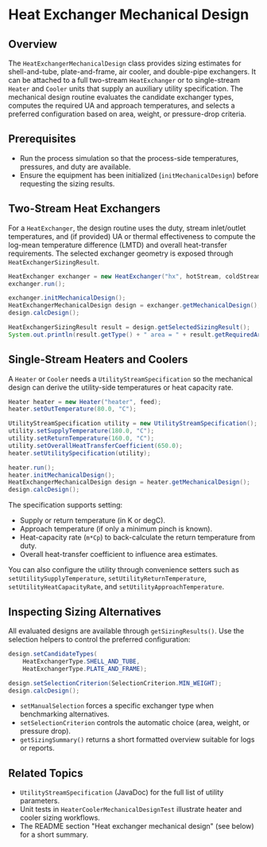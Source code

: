 # Heat Exchanger Mechanical Design

## Overview

The `HeatExchangerMechanicalDesign` class provides sizing estimates for shell-and-tube, plate-and-frame, air cooler, and double-pipe exchangers. It can be attached to a full two-stream `HeatExchanger` or to single-stream `Heater` and `Cooler` units that supply an auxiliary utility specification. The mechanical design routine evaluates the candidate exchanger types, computes the required UA and approach temperatures, and selects a preferred configuration based on area, weight, or pressure-drop criteria.

## Prerequisites

- Run the process simulation so that the process-side temperatures, pressures, and duty are available.
- Ensure the equipment has been initialized (`initMechanicalDesign`) before requesting the sizing results.

## Two-Stream Heat Exchangers

For a `HeatExchanger`, the design routine uses the duty, stream inlet/outlet temperatures, and (if provided) UA or thermal effectiveness to compute the log-mean temperature difference (LMTD) and overall heat-transfer requirements. The selected exchanger geometry is exposed through `HeatExchangerSizingResult`.

```java
HeatExchanger exchanger = new HeatExchanger("hx", hotStream, coldStream);
exchanger.run();

exchanger.initMechanicalDesign();
HeatExchangerMechanicalDesign design = exchanger.getMechanicalDesign();
design.calcDesign();

HeatExchangerSizingResult result = design.getSelectedSizingResult();
System.out.println(result.getType() + " area = " + result.getRequiredArea());
```

## Single-Stream Heaters and Coolers

A `Heater` or `Cooler` needs a `UtilityStreamSpecification` so the mechanical design can derive the utility-side temperatures or heat capacity rate.

```java
Heater heater = new Heater("heater", feed);
heater.setOutTemperature(80.0, "C");

UtilityStreamSpecification utility = new UtilityStreamSpecification();
utility.setSupplyTemperature(180.0, "C");
utility.setReturnTemperature(160.0, "C");
utility.setOverallHeatTransferCoefficient(650.0);
heater.setUtilitySpecification(utility);

heater.run();
heater.initMechanicalDesign();
HeatExchangerMechanicalDesign design = heater.getMechanicalDesign();
design.calcDesign();
```

The specification supports setting:

- Supply or return temperature (in K or degC).
- Approach temperature (if only a minimum pinch is known).
- Heat-capacity rate (`m*Cp`) to back-calculate the return temperature from duty.
- Overall heat-transfer coefficient to influence area estimates.

You can also configure the utility through convenience setters such as `setUtilitySupplyTemperature`, `setUtilityReturnTemperature`, `setUtilityHeatCapacityRate`, and `setUtilityApproachTemperature`.

## Inspecting Sizing Alternatives

All evaluated designs are available through `getSizingResults()`. Use the selection helpers to control the preferred configuration:

```java
design.setCandidateTypes(
    HeatExchangerType.SHELL_AND_TUBE,
    HeatExchangerType.PLATE_AND_FRAME);

design.setSelectionCriterion(SelectionCriterion.MIN_WEIGHT);
design.calcDesign();
```

- `setManualSelection` forces a specific exchanger type when benchmarking alternatives.
- `setSelectionCriterion` controls the automatic choice (area, weight, or pressure drop).
- `getSizingSummary()` returns a short formatted overview suitable for logs or reports.

## Related Topics

- `UtilityStreamSpecification` (JavaDoc) for the full list of utility parameters.
- Unit tests in `HeaterCoolerMechanicalDesignTest` illustrate heater and cooler sizing workflows.
- The README section "Heat exchanger mechanical design" (see below) for a short summary.
